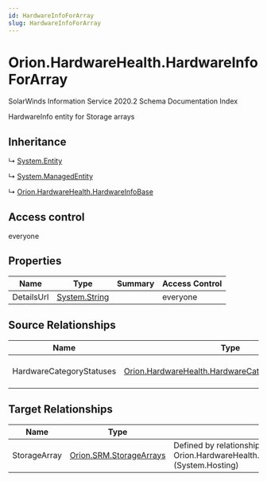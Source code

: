 ```yaml
---
id: HardwareInfoForArray
slug: HardwareInfoForArray
---
```


# Orion.HardwareHealth.HardwareInfoForArray

SolarWinds Information Service 2020.2 Schema Documentation Index

HardwareInfo entity for Storage arrays

## Inheritance

↳ [System.Entity](./../System/Entity)

↳ [System.ManagedEntity](./../System/ManagedEntity)

↳ [Orion.HardwareHealth.HardwareInfoBase](./../Orion.HardwareHealth/HardwareInfoBase)

## Access control

everyone

## Properties

| Name | Type | Summary | Access Control |
| ------ | ------ | ------ | ------ |
| DetailsUrl | [System.String](https://docs.microsoft.com/en-us/dotnet/api/system.string) |  | everyone |

## Source Relationships

| Name | Type | Notes |
| ------ | ------ | ------ |
| HardwareCategoryStatuses | [Orion.HardwareHealth.HardwareCategoryStatusForArray](./../Orion.HardwareHealth/HardwareCategoryStatusForArray) | Defined by relationship Orion.HardwareHealth.HardwareInfoForArrayHostsHardwareCategoryStatusForArray (System.Hosting) |

## Target Relationships

| Name | Type | Notes |
| ------ | ------ | ------ |
| StorageArray | [Orion.SRM.StorageArrays](./../Orion.SRM/StorageArrays) | Defined by relationship Orion.HardwareHealth.StorageArrayHostsHardwareInfoForArray (System.Hosting) |

